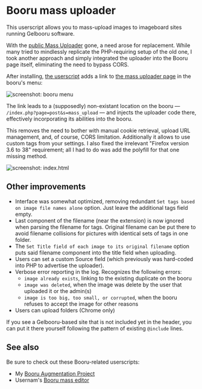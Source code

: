 # Booru mass uploader
This userscript allows you to mass-upload images to imageboard sites running Gelbooru software.

With the [public Mass Uploader](https://unblock.ibsearch.xxx/mass-upload/) gone, a need arose for replacement. While many tried to mindlessly replicate the PHP-requiring setup of the old one, I took another approach and simply integrated the uploader into the Booru page itself, eliminating the need to bypass CORS.

After installing, [the userscript](https://github.com/Seedmanc/Booru-mass-uploader/raw/gh-pages/booru.mass.uploader.user.js) adds a link to [the mass uploader page](https://github.com/Seedmanc/Booru-mass-uploader/raw/gh-pages/index.html) in the booru's menu:

![screenshot: booru menu](http://puu.sh/mvB9F/ea5668b606.png)

The link leads to a (supposedly) non-existant location on the booru &mdash; `/index.php?page=post&s=mass_upload` &mdash; and injects the uploader code there, effectively incorporating its abilities into the booru.

This removes the need to bother with manual cookie retrieval, upload URL management, and, of course, CORS limitation. Additionally it allows to use custom tags from your settings. I also fixed the irrelevant "Firefox version 3.6 to 38" requirement; all I had to do was add the polyfill for that one missing method.

![screenshot: index.html](http://puu.sh/mvCQq/aab7d13bc0.png)

## Other improvements

* Interface was somewhat optimized, removing redundant `Set tags based on image file names alone` option. Just leave the additional tags field empty.  
* Last component of the filename (near the extension) is now ignored when parsing the filename for tags. Original filename can be put there to avoid filename collisions for pictures with identical sets of tags in one folder.
* The `Set Title field of each image to its original filename` option puts said filename component into the title field when uploading.
* Users can set a custom Source field (which previously was hard-coded into PHP to advertise the uploader).
* Verbose error reporting in the log. Recognizes the following errors:
  * `image already exists`, linking to the existing duplicate on the booru
  * `image was deleted`, when the image was delete by the user that uploaded it or the admin(s)
  * `image is too big, too small, or corrupted`, when the booru refuses to accept the image for other reasons
* Users can upload folders (Chrome only)

If you see a Gelbooru-based site that is not included yet in the header, you can put it there yourself following the pattern of existing `@include` lines.

## See also

Be sure to check out these Booru-related userscripts:

* My [Booru Augmentation Project](https://github.com/Seedmanc/Booru-Augmentation-Project)
* Usernam's [Booru mass editor](https://github.com/ProximaNova/Booru-mass-editor)
